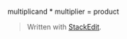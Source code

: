 multiplicand * multiplier = product



> Written with [StackEdit](https://stackedit.io/).
<!--stackedit_data:
eyJoaXN0b3J5IjpbMjQ5ODM0NTc5XX0=
-->